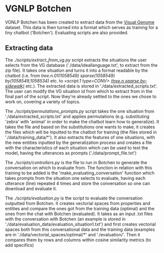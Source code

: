 # VGNLP Botchen

VGNLP Botchen has been created to extract data from the [Visual Genome](https://homes.cs.washington.edu/~ranjay/visualgenome/index.html) dataset. This data is then turned into a format which serves as training for a tiny chatbot ('Botchen'). Evaluating scripts are also provided.   

## Extracting data

The *./scripts/extract_from_vg.py* script extracts the situations the user selects from the VG database ('./data/ideallanguage.txt', to extract from the zip file). It takes one situation and turns it into a format readable by the chatbot (i.e. from *<situation id=1> <entity id=1058549> tree.n.01(1058549) sparse(1058549) by(1058549,1058534)* etc. to *<script.1 type=CONV> <u speaker=HUM>(tree.n sparse by-sidewalk)</u>* etc.). The extracted data is stored in './data/extracted_scripts.txt'. The user can modify the VG situation id from which to extract from in the final part of the script. Now they're already settled to the ones we chose to work on, covering a variety of topics.

The *./scripts/permutations_prompts.py* script takes the one situation from './data/extracted_scripts.txt' and applies permutations (e.g. substituting 'zebra' with 'animal' in order to make the chatbot learn how to generalize). It takes the file and based on the substitutions one wants to make, it creates the files which will be inputted to the chatbot for training (the files stored in './data/training_data/*'). It also extracts the features of one situations, with the new entities inputted by the generalization process and creates a file with the characteristics of each situation which can be used to test the model, having the utterances as prompts ('./data/prompt_file.txt')

The *./scripts/controllers.py* is the file to run in Botchen to generate the conversation on which to evaluate from. The function in relation with this training to be added is the 'make_evaluating_conversation' function which takes prompts from the situation one selects to evaluate, having each utterance (line) repeated 4 times and store the conversation so one can download and evaluate it.  

The *./scripts/evaluation.py* is the script to evaluate the conversation outputted from Botchen. It creates vectorial spaces from properties and entities and compare the ones got from the training data (optimal) and the ones from the chat with Botchen (evaluated). It takes as an input .txt files with the conversation with Botchen (an example is stored in './data/evaluation_data/evaluation_situation1.txt') and first creates vectorial spaces both from this conversational data and the training data (examples are in './data/vectorial_spaces/optimal/*' and './evaluation/'. Then it compares them by rows and columns within cosine similarity metrics (to add specifics)